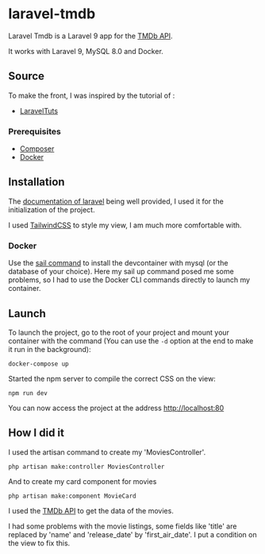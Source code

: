 # laravel-tmdb

Laravel Tmdb is a Laravel 9 app for the [TMDb API](https://developers.themoviedb.org/3/).

It works with Laravel 9, MySQL 8.0 and Docker.

## Source

To make the front, I was inspired by the tutorial of :

-   [LaravelTuts](https://laraveltuts.com/working-with-tmdb-api-in-laravel-9/)

### Prerequisites

-   [Composer](https://getcomposer.org/download/)
-   [Docker](https://docs.docker.com/get-docker/)

## Installation

The [documentation of laravel](https://laravel.com/docs/9.x/installation#getting-started-on-windows) being well
provided, I used it for the initialization of the project.

I used [TailwindCSS](https://tailwindcss.com/docs/guides/laravel) to style my view, I am much more comfortable with.

### Docker

Use the [sail command](https://laravel.com/docs/9.x/sail#using-devcontainers) to install the devcontainer with mysql (or
the database of your choice). Here my sail up command posed me some problems, so I had to use the Docker CLI commands
directly to launch my container.

## Launch

To launch the project, go to the root of your project and mount your container with the command (You can use the `-d` option at the end to make it run in the background):

```shell
docker-compose up
```

Started the npm server to compile the correct CSS on the view:

```shell
npm run dev
```

You can now access the project at the address [http://localhost:80](http://localhost:80)

## How I did it

I used the artisan command to create my 'MoviesController'.

```shell
php artisan make:controller MoviesController
```

And to create my card component for movies

```shell
php artisan make:component MovieCard
```

I used the [TMDb API](https://developers.themoviedb.org/3/) to get the data of the movies.

I had some problems with the movie listings, some fields like 'title' are replaced by 'name' and 'release_date' by
'first_air_date'. I put a condition on the view to fix this.
